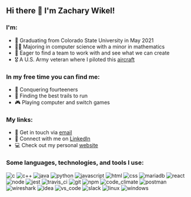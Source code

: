 ## Hi there 👋 I'm Zachary Wikel!

### I'm:
- :school: Graduating from Colorado State University in May 2021
- :man_student: Majoring in computer science with a minor in mathematics
- :office: Eager to find a team to work with and see what we can create
- :medal_military: A U.S. Army veteran where I piloted this [aircraft](https://www.ga-asi.com/remotely-piloted-aircraft/gray-eagle)

### In my free time you can find me:
- :hiking_boot: Conquering fourteeners
- :runner: Finding the best trails to run
- :video_game: Playing computer and switch games

### My links:
- :email: Get in touch via [email](mailto:zacharywikel@gmail.com)
- :link: Connect with me on [LinkedIn](https://www.linkedin.com/in/zachary-wikel/)
- :computer: Check out my personal [website](https://zacharywikel.me/)


### Some languages, technologies, and tools I use:
<p>
  <img alt="c" src="https://img.shields.io/badge/-C-darkslateblue?style=flat&logo=c&logoColor=white" />
  <img alt="c++" src="https://img.shields.io/badge/-C++-dodgerblue?style=flat&logo=c%2B%2B&logoColor=white" />
  <img alt="java" src="https://img.shields.io/badge/-Java-firebrick?style=flat&logo=java&logoColor=white" />
  <img alt="python" src="https://img.shields.io/badge/-Python-darkcyan?style=flat&logo=python&logoColor=white" />
  <img alt="javascript" src="https://img.shields.io/badge/-JavaScript-yellow?style=flat&logo=javascript&logoColor=white" />
  <img alt="html" src="https://img.shields.io/badge/-HTML-orangered?style=flat&logo=html5&logoColor=white" />
  <img alt="css" src="https://img.shields.io/badge/-CSS-blue?style=flat&logo=css3&logoColor=white" />
  <img alt="mariadb" src="https://img.shields.io/badge/-MariaDB-sienna?style=flat&logo=mariadb&logoColor=white" />
  <img alt="react" src="https://img.shields.io/badge/-React-45b8d8?style=flat&logo=react&logoColor=white" />
  <img alt="node" src="https://img.shields.io/badge/-Node-43853d?style=flat&logo=Node.js&logoColor=white" />
  <img alt="jest" src="https://img.shields.io/badge/-Jest-crimson?style=flat&logo=jest&logoColor=white" />
  <img alt="travis_ci" src="https://img.shields.io/badge/-Travis_CI-peru?style=flat&logo=travis-ci&logoColor=white" />
  <img alt="git" src="https://img.shields.io/badge/-Git-F05032?style=flat&logo=git&logoColor=white" />
  <img alt="npm" src="https://img.shields.io/badge/-npm-CB3837?style=flat&logo=npm&logoColor=white" />
  <img alt="code_climate" src="https://img.shields.io/badge/-Code_Climate-slategray?style=flat&logo=code-climate&logoColor=white" />
  <img alt="postman" src="https://img.shields.io/badge/-Postman-orange?style=flat&logo=postman&logoColor=white" />
  <img alt="wireshark" src="https://img.shields.io/badge/-Wireshark-gray?style=flat&logo=wireshark&logoColor=white" />
  <img alt="idea" src="https://img.shields.io/badge/-IDEA-mediumvioletred?style=flat&logo=intellij-idea&logoColor=white" />
  <img alt="vs_code" src="https://img.shields.io/badge/-VS_Code-deepskyblue?style=flat&logo=visual-studio-code&logoColor=white" />
  <img alt="slack" src="https://img.shields.io/badge/-Slack-seagreen?style=flat&logo=slack&logoColor=white" />
  <img alt="linux" src="https://img.shields.io/badge/-Linux-black?style=flat&logo=linux&logoColor=white" />
  <img alt="windows" src="https://img.shields.io/badge/-Windows-steelblue?style=flat&logo=windows&logoColor=white" />
</p>
